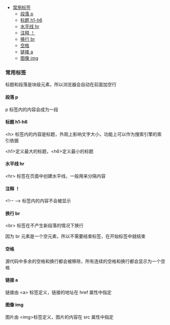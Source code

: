   
  
- [常用标签](#常用标签 )
  - [段落 p](#段落-p )
  - [标题 h1-h6](#标题-h1-h6 )
  - [水平线 hr](#水平线-hr )
  - [注释 ！](#注释 )
  - [换行 br](#换行-br )
  - [空格](#空格 )
  - [链接 a](#链接-a )
  - [图像 img](#图像-img )
  
###  常用标签
  
标题和段落是块级元素，所以浏览器会自动在前面加空行
  
####  段落 p
  
p 标签内的内容会成为一段
  
####  标题 h1-h6
  
\<h\> 标签内的内容是标题，外观上影响文字大小，功能上可以作为搜索引擎的索引依据
  
\<h1\>定义最大的标题，\<h6\>定义最小的标题
  
####  水平线 hr
  
\<hr\> 标签在页面中创建水平线，一般用来分隔内容
  
####  注释 ！
  
\<!--  --\> 标签内的内容不会被显示
  
####  换行 br
  
\<br\> 标签在不产生新段落的情况下换行
  
因为 br 元素是一个空元素，所以不需要结束标签，在开始标签中就结束
  
####  空格
  
源代码中多余的空格和换行都会被移除，所有连续的空格和换行都会显示为一个空格
  
####  链接 a
  
链接由 \<a\> 标签定义，链接的地址在 href 属性中指定
  
####  图像 img
  
图片由 \<img\>标签定义，图片的内容在 src 属性中指定
  
